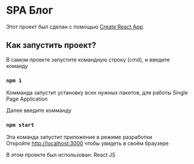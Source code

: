 # SPA Блог

Этот проект был сделан с помощью [Create React App](https://github.com/facebook/create-react-app).

## Как запустить проект? 

В самом проекте запустите командную строку (cmd), и введите команду 

### `npm i`

Комманда запустит установку всех нужных пакетов, для работы Single Page Application

Далее введите комманду

### `npm start`

Эта команда запустит приложение в режиме разработки\
Откройте [http://localhost:3000](http://localhost:3000) чтобы увидеть в своём браузере

В этом проекте был использован: React JS


